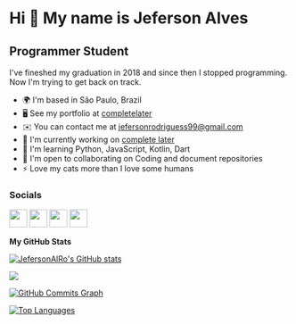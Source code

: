 Hi 👋 My name is Jeferson Alves
===============================

Programmer Student
------------------

I've fineshed my graduation in 2018 and since then I stopped programming. Now I'm trying to get back on track.

* 🌍  I'm based in São Paulo, Brazil
* 🖥️  See my portfolio at [completelater](http://completelater)
* ✉️  You can contact me at [jefersonrodriguess99@gmail.com](mailto:jefersonrodriguess99@gmail.com)
* 🚀  I'm currently working on [complete later](http://completelater)
* 🧠  I'm learning Python, JavaScript, Kotlin, Dart
* 🤝  I'm open to collaborating on Coding and document repositories
* ⚡  Love my cats more than I love some humans


### Socials

<p align="left"> <a href="https://www.dev.to/jefersonalro" target="_blank" rel="noreferrer"><img src="https://raw.githubusercontent.com/danielcranney/readme-generator/main/public/icons/socials/devdotto.svg" width="32" height="32" /></a> <a href="https://www.github.com/JefersonAlRo" target="_blank" rel="noreferrer"><img src="https://raw.githubusercontent.com/danielcranney/readme-generator/main/public/icons/socials/github.svg" width="32" height="32" /></a> <a href="https://jefersonalro.hashnode.dev/" target="_blank" rel="noreferrer"><img src="https://raw.githubusercontent.com/danielcranney/readme-generator/main/public/icons/socials/hashnode.svg" width="32" height="32" /></a> <a href="https://www.linkedin.com/in/jeferson-alves-rodrigues-463409128/" target="_blank" rel="noreferrer"><img src="https://raw.githubusercontent.com/danielcranney/readme-generator/main/public/icons/socials/linkedin.svg" width="32" height="32" /></a></p>

<b>My GitHub Stats</b>

<a href="http://www.github.com/JefersonAlRo"><img src="https://github-readme-stats.vercel.app/api?username=JefersonAlRo&show_icons=true&hide=&count_private=true&title_color=0891b2&text_color=ffffff&icon_color=0891b2&bg_color=1c1917&hide_border=true&show_icons=true" alt="JefersonAlRo's GitHub stats" /></a>

<a href="http://www.github.com/JefersonAlRo"><img src="https://github-readme-streak-stats.herokuapp.com/?user=JefersonAlRo&stroke=ffffff&background=1c1917&ring=0891b2&fire=0891b2&currStreakNum=ffffff&currStreakLabel=0891b2&sideNums=ffffff&sideLabels=ffffff&dates=ffffff&hide_border=true" /></a>

<a href="http://www.github.com/JefersonAlRo"><img src="https://activity-graph.herokuapp.com/graph?username=JefersonAlRo&bg_color=1c1917&color=ffffff&line=0891b2&point=ffffff&area_color=1c1917&area=true&hide_border=true&custom_title=GitHub%20Commits%20Graph" alt="GitHub Commits Graph" /></a>

<a href="https://github.com/JefersonAlRo" align="left"><img src="https://github-readme-stats.vercel.app/api/top-langs/?username=JefersonAlRo&langs_count=10&title_color=0891b2&text_color=ffffff&icon_color=0891b2&bg_color=1c1917&hide_border=true&locale=en&custom_title=Top%20%Languages" alt="Top Languages" /></a>
